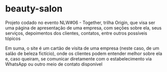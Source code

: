 # beauty-salon
 Projeto codado no evento NLW#06 - Together, trilha Origin, que visa ser uma página de apresentação de uma empresa, com seções sobre ela, seus serviços, depoimentos dos clientes, contatos, entre outros possíveis tópicos
 
 Em suma, o site é um cartão de visita de uma empresa (neste caso, de um salão de beleza fictício), onde os clientes podem entender melhor sobre ela e, caso queiram, se comunicar diretamente com o estabelecimento via WhatsApp ou outro meio de contato disponível
